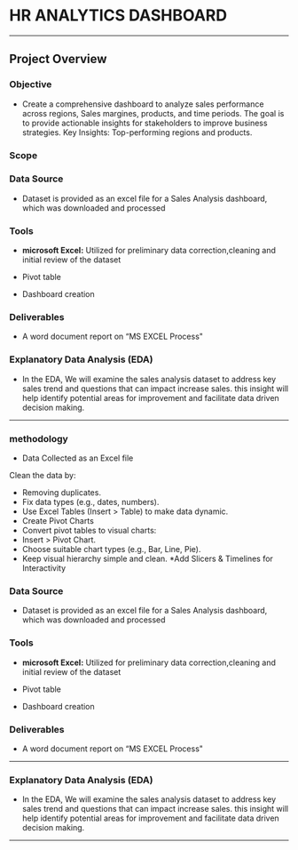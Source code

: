 # HR ANALYTICS DASHBOARD
***
## Project Overview

### **Objective**
*  Create a comprehensive dashboard to analyze sales performance across regions, Sales margines, products, and time periods. The goal is to provide actionable insights for stakeholders to improve business strategies. Key Insights: Top-performing regions and products.

### **Scope**


### **Data Source**
 * Dataset is provided as an  excel file for a Sales Analysis dashboard, which was downloaded and processed

### **Tools**
 * **microsoft Excel:** Utilized for preliminary data correction,cleaning and initial review of the dataset

* Pivot table
* Dashboard creation
### **Deliverables**
* A word document report on “MS EXCEL Process"


### **Explanatory Data Analysis (EDA)**
* In the EDA, We will examine the sales analysis dataset to address key sales trend and questions that can impact increase sales. this insight will help identify potential areas for improvement and facilitate data driven decision making.
***

### **methodology**
* Data Collected as an Excel file

 Clean the data by:
* Removing duplicates.
* Fix data types (e.g., dates, numbers).
* Use Excel Tables (Insert > Table) to make data dynamic.
* Create Pivot Charts
* Convert pivot tables to visual charts:
* Insert > Pivot Chart.
* Choose suitable chart types (e.g., Bar, Line, Pie).
* Keep visual hierarchy simple and clean.
*Add Slicers & Timelines for Interactivity

### **Data Source**
 * Dataset is provided as an  excel file for a Sales Analysis dashboard, which was downloaded and processed

### **Tools**
 * **microsoft Excel:** Utilized for preliminary data correction,cleaning and initial review of the dataset

* Pivot table
* Dashboard creation
### **Deliverables**
* A word document report on “MS EXCEL Process"

***
### **Explanatory Data Analysis (EDA)**
* In the EDA, We will examine the sales analysis dataset to address key sales trend and questions that can impact increase sales. this insight will help identify potential areas for improvement and facilitate data driven decision making.
***









